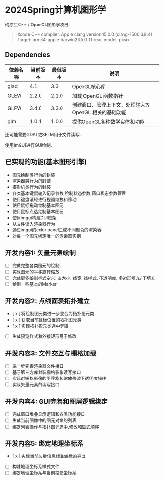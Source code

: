 #  2024Spring计算机图形学

纯原生C++ / OpenGL图形学项目.
> Xcode C++ compiler:
> Apple clang version 15.0.0 (clang-1500.3.9.4)
> Target: arm64-apple-darwin23.5.0
> Thread model: posix

## Dependencies
| 依赖名称 | 当前版本 | 最低版本 | 说明 |
| -- | -- | -- | -- |
| glad | 4.1 | 3.3 | OpenGL核心库 |
| GLEW | 2.2.0 | 2.1.0 | 加载 OpenGL 函数指针 |
| GLFW | 3.4.0 | 3.3.0 | 创建窗口、管理上下文、处理输入等 OpenGL 相关的基础功能 |
| glm | 1.0.1 | 1.0.0 | 提供OpenGL各种数学实体和功能|

还可能需要GDAL或SFLM用于文件读写.

使用ImGUI进行GUI绘制.

## 已实现的功能(基本图形引擎)

- 图元绘制类行为的封装
- 渲染器类行为的封装
- 摄影机类行为的封装
- 各类基本键鼠输入记录参数,绘制状态参数,窗口状态参数管理
- 使用键盘滚轮进行视窗缩放和移动
- 使用鼠标拖动绘制基本图元
- 使用鼠标点选绘制基本图元
- 使用imgui构建GUI框架
- 从文件读入渲染器行为
- 通过imgui的color panel生成不同颜色的渲染器
- 对每一个图元绑定唯一的渲染器实例

## 开发内容1: 矢量元素绘制

- [ ]  完成完整各类图元的绘制
- [ ]  实现图元的平移旋转缩放
- [ ]  完成更多绘制样式定义: 点大小, 线宽, 线样式, 不透明度, 多边形填充/ 不填充
- [ ]  绘制一些基本的Marker

## 开发内容2: 点线面表拓扑建立

- [ x ]  将绘制图元类进一步整合为拓扑图元类
- [ x ]  获取当前鼠标位置的拓扑图元类
- [ x ]  实现拓扑图元类选中逻辑
- [ ]  生成预览样式和外接矩形用于修改

## 开发内容3: 文件交互与栅格加载

- [ ]  进一步完善渲染器文件接口
- [ ]  基于第三方库封装栅格影像读写接口
- [ ]  实现对栅格影像的平移旋转缩放修改不透明度操作
- [ ]  实现矢量元素的读写接口

## 开发内容4: GUI完善和图层逻辑绑定

- [ ]  完成窗口堆叠显示逻辑和各类功能接口
- [ ]  生成当前图像中的图元对象的列表
- [ ]  绑定列表操作与拓扑图元选中,修改和显式顺序

## 开发内容5: 绑定地理坐标系

- [ x ]  实现当前矢量信息标准坐标的导出
- [ ]  构建地理坐标系样式文件
- [ ]  绑定地理坐标系与当前投影坐标系
